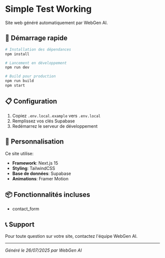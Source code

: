 # Simple Test Working

Site web généré automatiquement par WebGen AI.

## 🚀 Démarrage rapide

```bash
# Installation des dépendances
npm install

# Lancement en développement
npm run dev

# Build pour production
npm run build
npm start
```

## 📋 Configuration

1. Copiez `.env.local.example` vers `.env.local`
2. Remplissez vos clés Supabase
3. Redémarrez le serveur de développement

## 🎨 Personnalisation

Ce site utilise:
- **Framework**: Next.js 15
- **Styling**: TailwindCSS
- **Base de données**: Supabase
- **Animations**: Framer Motion

## 📦 Fonctionnalités incluses

- contact_form

## 📞 Support

Pour toute question sur votre site, contactez l'équipe WebGen AI.

---

*Généré le 26/07/2025 par WebGen AI*